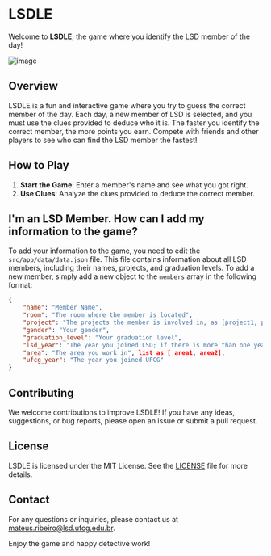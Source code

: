 # LSDLE

Welcome to **LSDLE**, the game where you identify the LSD member of the day!

![image](https://github.com/user-attachments/assets/deb5eae9-1158-48c4-8f36-11c7f2bae577)

## Overview

LSDLE is a fun and interactive game where you try to guess the correct member of the day. Each day, a new member of LSD is selected, and you must use the clues provided to deduce who it is. The faster you identify the correct member, the more points you earn. Compete with friends and other players to see who can find the LSD member the fastest!

## How to Play

1. **Start the Game**: Enter a member's name and see what you got right.
2. **Use Clues**: Analyze the clues provided to deduce the correct member.

## I'm an LSD Member. How can I add my information to the game?

To add your information to the game, you need to edit the `src/app/data/data.json` file. This file contains information about all LSD members, including their names, projects, and graduation levels. To add a new member, simply add a new object to the `members` array in the following format:

```json
{
    "name": "Member Name",
    "room": "The room where the member is located",
    "project": "The projects the member is involved in, as [project1, project2]",
    "gender": "Your gender",
    "graduation_level": "Your graduation level",
    "lsd_year": "The year you joined LSD; if there is more than one year, list them as [year1, year2]",
    "area": "The area you work in", list as [ area1, area2],
    "ufcg_year": "The year you joined UFCG"
}
```

## Contributing

We welcome contributions to improve LSDLE! If you have any ideas, suggestions, or bug reports, please open an issue or submit a pull request.

## License

LSDLE is licensed under the MIT License. See the [LICENSE](LICENSE) file for more details.

## Contact

For any questions or inquiries, please contact us at [mateus.ribeiro@lsd.ufcg.edu.br](mailto:mateus.ribeiro@lsd.ufcg.edu.br).

Enjoy the game and happy detective work!
